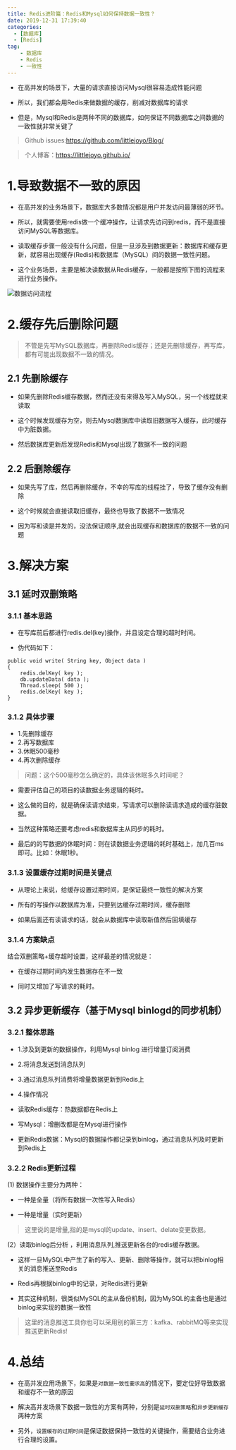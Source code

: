 ```yaml
---
title: Redis进阶篇：Redis和Mysql如何保持数据一致性？
date: 2019-12-31 17:39:40
categories:
  - [数据库]
  - [Redis]
tag:
    - 数据库
    - Redis
    - 一致性
---
```

- 在高并发的场景下，大量的请求直接访问Mysql很容易造成性能问题

- 所以，我们都会用Redis来做数据的缓存，削减对数据库的请求

- 但是，Mysql和Redis是两种不同的数据库，如何保证不同数据库之间数据的一致性就非常关键了

<!-- more -->

> Github issues:https://github.com/littlejoyo/Blog/

> 个人博客：https://littlejoyo.github.io/

# 1.导致数据不一致的原因

- 在高并发的业务场景下，数据库大多数情况都是用户并发访问最薄弱的环节。

- 所以，就需要使用redis做一个缓冲操作，让请求先访问到redis，而不是直接访问MySQL等数据库。

- 读取缓存步骤一般没有什么问题，但是一旦涉及到数据更新：数据库和缓存更新，就容易出现缓存(Redis)和数据库（MySQL）间的数据一致性问题。

- 这个业务场景，主要是解决读数据从Redis缓存，一般都是按照下图的流程来进行业务操作。

![数据访问流程](https://i.loli.net/2019/12/31/SPBRZJeArlnxtEu.png)

# 2.缓存先后删除问题

> 不管是先写MySQL数据库，再删除Redis缓存；还是先删除缓存，再写库，都有可能出现数据不一致的情况。

## 2.1 先删除缓存

- 如果先删除Redis缓存数据，然而还没有来得及写入MySQL，另一个线程就来读取

- 这个时候发现缓存为空，则去Mysql数据库中读取旧数据写入缓存，此时缓存中为脏数据。

- 然后数据库更新后发现Redis和Mysql出现了数据不一致的问题

## 2.2 后删除缓存

- 如果先写了库，然后再删除缓存，不幸的写库的线程挂了，导致了缓存没有删除

- 这个时候就会直接读取旧缓存，最终也导致了数据不一致情况

- 因为写和读是并发的，没法保证顺序,就会出现缓存和数据库的数据不一致的问题

# 3.解决方案

## 3.1 延时双删策略

### 3.1.1 基本思路

- 在写库前后都进行redis.del(key)操作，并且设定合理的超时时间。

- 伪代码如下：

```
public void write( String key, Object data )
{
	redis.delKey( key );
	db.updateData( data );
	Thread.sleep( 500 );
	redis.delKey( key );
}
```

### 3.1.2 具体步骤

- 1.先删除缓存
- 2.再写数据库
- 3.休眠500毫秒
- 4.再次删除缓存

> 问题：这个500毫秒怎么确定的，具体该休眠多久时间呢？

- 需要评估自己的项目的读数据业务逻辑的耗时。

- 这么做的目的，就是确保读请求结束，写请求可以删除读请求造成的缓存脏数据。

- 当然这种策略还要考虑redis和数据库主从同步的耗时。

- 最后的的写数据的休眠时间：则在读数据业务逻辑的耗时基础上，加几百ms即可。比如：休眠1秒。

### 3.1.3 设置缓存过期时间是关键点

- 从理论上来说，给缓存设置过期时间，是保证最终一致性的解决方案

- 所有的写操作以数据库为准，只要到达缓存过期时间，缓存删除

- 如果后面还有读请求的话，就会从数据库中读取新值然后回填缓存

### 3.1.4 方案缺点

结合双删策略+缓存超时设置，这样最差的情况就是：

- 在缓存过期时间内发生数据存在不一致

- 同时又增加了写请求的耗时。 

## 3.2 异步更新缓存（基于Mysql binlogd的同步机制）

### 3.2.1 整体思路

- 1.涉及到更新的数据操作，利用Mysql binlog 进行增量订阅消费

- 2.将消息发送到消息队列

- 3.通过消息队列消费将增量数据更新到Redis上

- 4.操作情况

 - 读取Redis缓存：热数据都在Redis上

 - 写Mysql：增删改都是在Mysql进行操作

 - 更新Redis数据：Mysql的数据操作都记录到binlog，通过消息队列及时更新到Redis上

### 3.2.2 Redis更新过程

(1) 数据操作主要分为两种：

- 一种是全量（将所有数据一次性写入Redis）

- 一种是增量（实时更新）

> 这里说的是增量,指的是mysql的update、insert、delate变更数据。

(2）读取binlog后分析 ，利用消息队列,推送更新各台的redis缓存数据。

- 这样一旦MySQL中产生了新的写入、更新、删除等操作，就可以把binlog相关的消息推送至Redis

- Redis再根据binlog中的记录，对Redis进行更新

- 其实这种机制，很类似MySQL的主从备份机制，因为MySQL的主备也是通过binlog来实现的数据一致性

> 这里的消息推送工具你也可以采用别的第三方：kafka、rabbitMQ等来实现推送更新Redis!

# 4.总结

- 在高并发应用场景下，如果是`对数据一致性要求高`的情况下，要定位好导致数据和缓存不一致的原因

- 解决高并发场景下数据一致性的方案有两种，分别是`延时双删策略`和`异步更新缓存`两种方案

- 另外，`设置缓存的过期时间`是保证数据保持一致性的关键操作，需要结合业务进行合理的设置。


